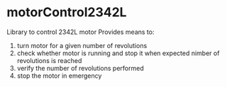 # motorControl2342L
Library to control 2342L motor
Provides means to:
1. turn motor for a given number of revolutions
2. check whether motor is running and stop it when expected nimber of revolutions is reached
3. verify the number of revolutions performed
4. stop the motor in emergency

